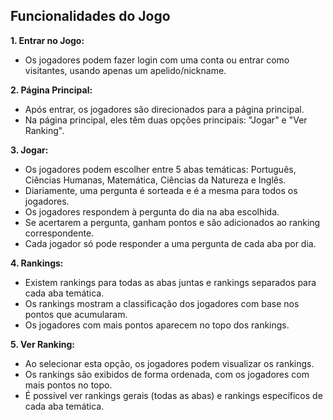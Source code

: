 ## Funcionalidades do Jogo

**1. Entrar no Jogo:**
   - Os jogadores podem fazer login com uma conta ou entrar como visitantes, usando apenas um apelido/nickname.

**2. Página Principal:**
   - Após entrar, os jogadores são direcionados para a página principal.
   - Na página principal, eles têm duas opções principais: "Jogar" e "Ver Ranking".

**3. Jogar:**
   - Os jogadores podem escolher entre 5 abas temáticas: Português, Ciências Humanas, Matemática, Ciências da Natureza e Inglês.
   - Diariamente, uma pergunta é sorteada e é a mesma para todos os jogadores.
   - Os jogadores respondem à pergunta do dia na aba escolhida.
   - Se acertarem a pergunta, ganham pontos e são adicionados ao ranking correspondente.
   - Cada jogador só pode responder a uma pergunta de cada aba por dia.
   
**4. Rankings:**
   - Existem rankings para todas as abas juntas e rankings separados para cada aba temática.
   - Os rankings mostram a classificação dos jogadores com base nos pontos que acumularam.
   - Os jogadores com mais pontos aparecem no topo dos rankings.

**5. Ver Ranking:**
   - Ao selecionar esta opção, os jogadores podem visualizar os rankings.
   - Os rankings são exibidos de forma ordenada, com os jogadores com mais pontos no topo.
   - É possível ver rankings gerais (todas as abas) e rankings específicos de cada aba temática.
